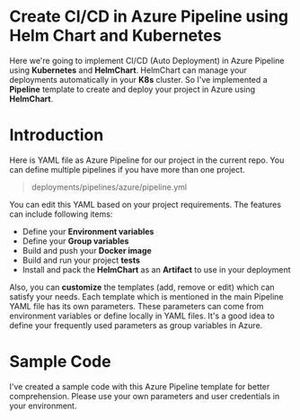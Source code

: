 
# Create CI/CD in Azure Pipeline using Helm Chart and Kubernetes

  

Here we're going to implement CI/CD (Auto Deployment) in Azure Pipeline using **Kubernetes** and **HelmChart**. HelmChart can manage your deployments automatically in your **K8s** cluster. So I've implemented a **Pipeline** template to create and deploy your project in Azure using **HelmChart**.

  
  

# Introduction
Here is YAML file as Azure Pipeline for our project in the current repo. You can define multiple pipelines if you have more than one project.

> deployments/pipelines/azure/pipeline.yml

You can edit this YAML based on your project requirements. The features can include following items:

 - Define your **Environment variables**
 - Define your **Group variables**
 - Build and push your **Docker image**
 - Build and run your project **tests**
 - Install and pack the **HelmChart** as an **Artifact** to use in your deployment

Also, you can **customize** the templates (add, remove or edit) which can satisfy your needs. Each template which is mentioned in the main Pipeline YAML file has its own parameters. These parameters can come from environment variables or define locally in YAML files. It's a good idea to define your frequently used parameters as group variables in Azure.

# Sample Code
I've created a sample code with this Azure Pipeline template for better comprehension. Please use your own parameters and user credentials in your environment.